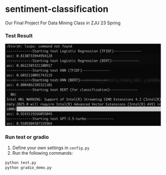 # sentiment-classification
Our Final Project For Data Mining Class in ZJU 23 Spring

### Test Result
![](result.png)

### Run test or gradio
1. Define your own settings in `config.py`
2. Run the following commands:
```
python test.py
python gradio_demo.py
```











